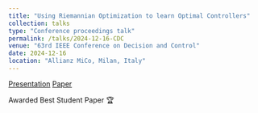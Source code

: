 ```yaml
---
title: "Using Riemannian Optimization to learn Optimal Controllers"
collection: talks
type: "Conference proceedings talk"
permalink: /talks/2024-12-16-CDC
venue: "63rd IEEE Conference on Decision and Control"
date: 2024-12-16
location: "Allianz MiCo, Milan, Italy"
---
```


[Presentation](/files/CDC_2024.pdf) [Paper](https://ieeexplore.ieee.org/abstract/document/10557741)

<!-- I also delivered an online seminar a few weeks before the conference, which can be watched [here](/files/CDC_2024_online_presentation.mp4). -->

Awarded Best Student Paper 🏆
